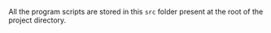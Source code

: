 All the program scripts are stored in this `src` folder present at the root of the project directory.
